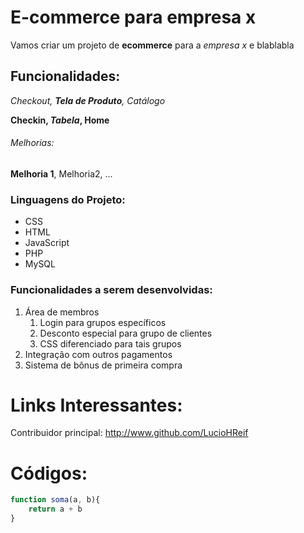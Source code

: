 # E-commerce para empresa x
Vamos criar um projeto de **ecommerce** para a *empresa x* e blablabla

## Funcionalidades:
_Checkout, **Tela de Produto**, Catálogo_

**Checkin, _Tabela_, Home**

###### Melhorias:
__Melhoria 1__, Melhoria2, ...

### Linguagens do Projeto:
* CSS
* HTML
* JavaScript
* PHP
* MySQL

### Funcionalidades a serem desenvolvidas:
1. Área de membros
    1. Login para grupos específicos
    2. Desconto especial para grupo de clientes
    3. CSS diferenciado para tais grupos
2. Integração com outros pagamentos
3. Sistema de bônus de primeira compra

# Links Interessantes:
Contribuidor principal: http://www.github.com/LucioHReif

# Códigos:
```javaScript
function soma(a, b){
    return a + b
}
```